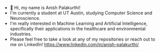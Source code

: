 - 👋 Hi, my name is Anish Palakurthi! 
- I'm currently a student at UT Austin, studying Computer Science and Neuroscience.
- I'm really interested in Machine Learning and Artificial Intelligence, specifically their applications in the healthcare and environmental industries.
- Please feel free to take a look at any of my repositories or reach out to me on LinkedIn! https://www.linkedin.com/in/anish-palakurthi/

<!---
Anish-Palakurthi/Anish-Palakurthi is a ✨ special ✨ repository because its `README.md` (this file) appears on your GitHub profile.
You can click the Preview link to take a look at your changes.
--->

